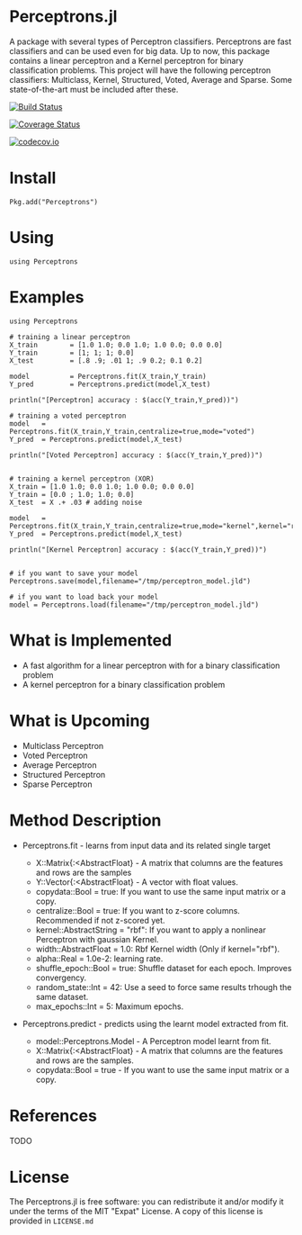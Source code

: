 Perceptrons.jl
======

A package with several types of Perceptron classifiers. Perceptrons are fast classifiers and can be used even for big data. Up to now, this package contains a linear perceptron and a Kernel perceptron for binary classification problems. This project will have the following perceptron classifiers: Multiclass, Kernel, Structured, Voted, Average and Sparse. Some state-of-the-art must be included after these.

[![Build Status](https://travis-ci.org/lalvim/Perceptrons.jl.svg?branch=master)](https://travis-ci.org/lalvim/Perceptrons.jl)

[![Coverage Status](https://coveralls.io/repos/lalvim/Perceptrons.jl/badge.svg?branch=master&service=github)](https://coveralls.io/github/lalvim/Perceptrons.jl?branch=master)

[![codecov.io](http://codecov.io/github/lalvim/Perceptrons.jl/coverage.svg?branch=master)](http://codecov.io/github/lalvim/Perceptrons.jl?branch=master)

Install
=======

    Pkg.add("Perceptrons")

Using
=====

    using Perceptrons

Examples
========

    using Perceptrons

    # training a linear perceptron
    X_train        = [1.0 1.0; 0.0 1.0; 1.0 0.0; 0.0 0.0]
    Y_train        = [1; 1; 1; 0.0]
    X_test         = [.8 .9; .01 1; .9 0.2; 0.1 0.2]

    model          = Perceptrons.fit(X_train,Y_train)
    Y_pred         = Perceptrons.predict(model,X_test)

    println("[Perceptron] accuracy : $(acc(Y_train,Y_pred))")

    # training a voted perceptron
    model   = Perceptrons.fit(X_train,Y_train,centralize=true,mode="voted")
    Y_pred  = Perceptrons.predict(model,X_test)

    println("[Voted Perceptron] accuracy : $(acc(Y_train,Y_pred))")


    # training a kernel perceptron (XOR)
    X_train = [1.0 1.0; 0.0 1.0; 1.0 0.0; 0.0 0.0]
    Y_train = [0.0 ; 1.0; 1.0; 0.0]
    X_test  = X .+ .03 # adding noise

    model   = Perceptrons.fit(X_train,Y_train,centralize=true,mode="kernel",kernel="rbf",width=.01)
    Y_pred  = Perceptrons.predict(model,X_test)

    println("[Kernel Perceptron] accuracy : $(acc(Y_train,Y_pred))")


    # if you want to save your model
    Perceptrons.save(model,filename="/tmp/perceptron_model.jld")

    # if you want to load back your model
    model = Perceptrons.load(filename="/tmp/perceptron_model.jld")


What is Implemented
======
* A fast algorithm for a linear perceptron with for a binary classification problem
* A kernel perceptron for a binary classification problem

What is Upcoming
=======
* Multiclass Perceptron
* Voted Perceptron
* Average Perceptron
* Structured Perceptron
* Sparse Perceptron

Method Description
=======

* Perceptrons.fit - learns from input data and its related single target
    * X::Matrix{:<AbstractFloat} - A matrix that columns are the features and rows are the samples
    * Y::Vector{:<AbstractFloat} - A vector with float values.
    * copydata::Bool = true: If you want to use the same input matrix or a copy.
    * centralize::Bool = true: If you want to z-score columns. Recommended if not z-scored yet.
    * kernel::AbstractString = "rbf": If you want to apply a nonlinear Perceptron with gaussian Kernel.
    * width::AbstractFloat = 1.0: Rbf Kernel width (Only if kernel="rbf").
    * alpha::Real = 1.0e-2: learning rate.
    * shuffle_epoch::Bool = true: Shuffle dataset for each epoch. Improves convergency.
    * random_state::Int = 42: Use a seed to force same results trhough the same dataset.
    * max_epochs::Int = 5: Maximum epochs.

* Perceptrons.predict - predicts using the learnt model extracted from fit.
    * model::Perceptrons.Model - A Perceptron model learnt from fit.
    * X::Matrix{:<AbstractFloat} - A matrix that columns are the features and rows are the samples.
    * copydata::Bool = true - If you want to use the same input matrix or a copy.


References
=======

TODO

License
=======

The Perceptrons.jl is free software: you can redistribute it and/or modify it under the terms of the MIT "Expat"
License. A copy of this license is provided in ``LICENSE.md``
